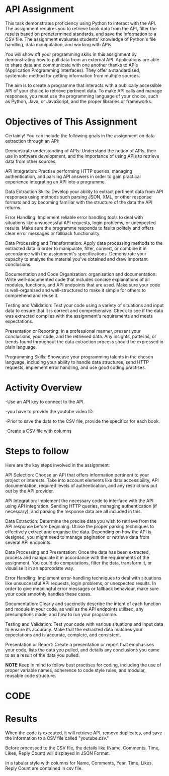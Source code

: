 # API Assignment 

This task demonstrates proficiency using Python to interact with the API. The assignment requires you to retrieve book data from the API, filter the results based on predetermined standards, and save the information to a CSV file. The assignment evaluates students' knowledge of Python's file handling, data manipulation, and working with APIs.

You will show off your programming skills in this assignment by demonstrating how to pull data from an external API. Applications are able to share data and communicate with one another thanks to APIs (Application Programming Interfaces). They offer a standardised, systematic method for getting information from multiple sources.

The aim is to create a programme that interacts with a publically accessible API of your choice to retrieve pertinent data. To make API calls and manage responses, you must use the programming language of your choice, such as Python, Java, or JavaScript, and the proper libraries or frameworks.

# Objectives of This Assignment

Certainly! You can include the following goals in the assignment on data extraction through an API:

Demonstrate understanding of APIs: Understand the notion of APIs, their use in software development, and the importance of using APIs to retrieve data from other sources.

API Integration: Practise performing HTTP queries, managing authentication, and parsing API answers in order to gain practical experience integrating an API into a programme.

Data Extraction Skills: Develop your ability to extract pertinent data from API responses using methods such parsing JSON, XML, or other response formats and by becoming familiar with the structure of the data the API returns.

Error Handling: Implement reliable error handling tools to deal with situations like unsuccessful API requests, login problems, or unexpected results. Make sure the programme responds to faults politely and offers clear error messages or fallback functionality.

Data Processing and Transformation: Apply data processing methods to the extracted data in order to manipulate, filter, convert, or combine it in accordance with the assignment's specifications. Demonstrate your capacity to analyse the material you've obtained and draw important conclusions.

Documentation and Code Organization: organisation and documentation: Write well-documented code that includes concise explanations of all modules, functions, and API endpoints that are used. Make sure your code is well-organized and well-structured to make it simple for others to comprehend and reuse it.

Testing and Validation: Test your code using a variety of situations and input data to ensure that it is correct and comprehensive. Check to see if the data was extracted complies with the assignment's requirements and meets expectations.

Presentation or Reporting: In a professional manner, present your conclusions, your code, and the retrieved data. Any insights, patterns, or trends found throughout the data extraction process should be expressed in plain language.

Programming Skills: Showcase your programming talents in the chosen language, including your ability to handle data structures, send HTTP requests, implement error handling, and use good coding practises.

# Activity Overview

-Use an API key to connect to the API.

-you have to provide the youtube video ID.

-Prior to save the data to the CSV file, provide the specifics for each book.

-Create a CSV file with columns 

# Steps to follow

Here are the key steps involved in the assignment:

API Selection: Choose an API that offers information pertinent to your project or interests. Take into account elements like data accessibility, API documentation, required levels of authentication, and any restrictions put out by the API provider.

APi Integration: Implement the necessary code to interface with the API using API integration. Sending HTTP queries, managing authentication (if necessary), and parsing the response data are all included in this.

Data Extraction: Determine the precise data you wish to retrieve from the API response before beginning. Utilise the proper parsing techniques to effectively extract and organise the data. Depending on how the API is designed, you might need to manage pagination or retrieve data from several API endpoints.

Data Processing and Presentation: Once the data has been extracted, process and manipulate it in accordance with the requirements of the assignment. You could do computations, filter the data, transform it, or visualise it in an appropriate way.

Error Handling: Implement error-handling techniques to deal with situations like unsuccessful API requests, login problems, or unexpected results. In order to give meaningful error messages or fallback behaviour, make sure your code smoothly handles these cases.

Documentation: Clearly and succinctly describe the intent of each function and module in your code, as well as the API endpoints utilised, any presumptions made, and how to run your programme.

Testing and Validation: Test your code with various situations and input data to ensure its accuracy. Make that the extracted data matches your expectations and is accurate, complete, and consistent.

Presentation or Report: Create a presentation or report that emphasises your code, lists the data you pulled, and details any conclusions you came to as a result of the data you pulled.

**NOTE**
Keep in mind to follow best practises for coding, including the use of proper variable names, adherence to code style rules, and modular, reusable code structure.

# CODE

# Results
When the code is executed, it will retrieve API, remove duplicates, and save the information to a CSV file called "youtube.csv." 

Before processed to the CSV file, the details like (Name, Comments, Time, Likes, Reply Count) will displayed in JSON Format.

In a tabular style with columns for Name, Comments, Year, Time, Likes, Reply Count are contained in csv file.
